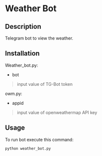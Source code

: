 # Weather Bot
## Description
Telegram bot to view the weather. 
## Installation
Weather_bot.py:
* bot 
 > input value of TG-Bot token
 
owm.py:
* appid
 > input value of openweathermap API key

## Usage
To run bot execute this command:
```bash
python weather_bot.py
```
